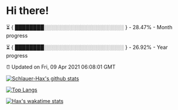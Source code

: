 # Hi there!

⏳ { ████████░░░░░░░░░░░░░░░░░░░░░░ } - 28.47% - Month progress

⏳ { ████████░░░░░░░░░░░░░░░░░░░░░░ } - 26.92% - Year progress

⏰ Updated on Fri, 09 Apr 2021 06:08:01 GMT


[![Schlauer-Hax's github stats](https://github-readme-stats.vercel.app/api?username=Schlauer-Hax&show_icons=true&theme=dark&count_private=true)](https://github.com/Schlauer-Hax)


[![Top Langs](https://github-readme-stats.vercel.app/api/top-langs/?username=Schlauer-Hax&layout=compact&theme=dark)](https://github.com/Schlauer-Hax?tab=repositories)


[![Hax's wakatime stats](https://github-readme-stats.vercel.app/api/wakatime?username=Hax&theme=dark)](https://wakatime.com/@Hax)

